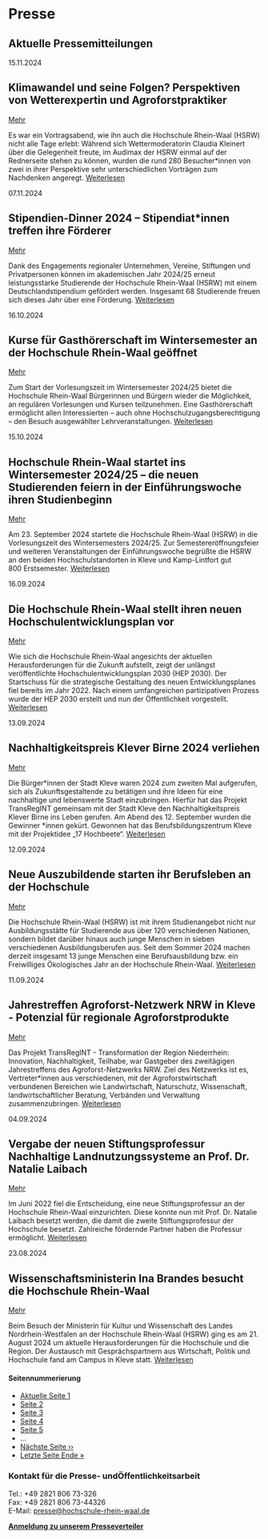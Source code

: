 








Presse
======


Aktuelle Pressemitteilungen
---------------------------










15\.11\.2024


Klimawandel und seine Folgen? Perspektiven von Wetterexpertin und Agroforstpraktiker
------------------------------------------------------------------------------------



 [Mehr](/de/news/klimawandel-und-seine-folgen-perspektiven-von-wetterexpertin-und-agroforstpraktiker)





Es war ein Vortragsabend, wie ihn auch die Hochschule Rhein\-Waal (HSRW) nicht alle Tage erlebt: Während sich Wettermoderatorin Claudia Kleinert über die Gelegenheit freute, im Audimax der HSRW einmal auf der Rednerseite stehen zu können, wurden die rund 280 Besucher\*innen von zwei in ihrer Perspektive sehr unterschiedlichen Vorträgen zum Nachdenken angeregt. [Weiterlesen](/de/news/klimawandel-und-seine-folgen-perspektiven-von-wetterexpertin-und-agroforstpraktiker "Klimawandel und seine Folgen? Perspektiven von Wetterexpertin und Agroforstpraktiker")






07\.11\.2024


Stipendien\-Dinner 2024 – Stipendiat\*innen treffen ihre Förderer
-----------------------------------------------------------------



 [Mehr](/de/news/stipendien-dinner-2024-stipendiatinnen-treffen-ihre-foerderer)





Dank des Engagements regionaler Unternehmen, Vereine, Stiftungen und Privatpersonen können im akademischen Jahr 2024/25 erneut leistungsstarke Studierende der Hochschule Rhein\-Waal (HSRW) mit einem Deutschlandstipendium gefördert werden. Insgesamt 68 Studierende freuen sich dieses Jahr über eine Förderung. [Weiterlesen](/de/news/stipendien-dinner-2024-stipendiatinnen-treffen-ihre-foerderer "Stipendien-Dinner 2024 – Stipendiat*innen treffen ihre Förderer")






16\.10\.2024


Kurse für Gasthörerschaft im Wintersemester an der Hochschule Rhein\-Waal geöffnet
----------------------------------------------------------------------------------



 [Mehr](/de/news/kurse-fuer-gasthoererschaft-im-wintersemester-der-hochschule-rhein-waal-geoeffnet)





Zum Start der Vorlesungszeit im Wintersemester 2024/25 bietet die Hochschule Rhein\-Waal Bürgerinnen und Bürgern wieder die Möglichkeit, an regulären Vorlesungen und Kursen teilzunehmen. Eine Gasthörerschaft ermöglicht allen Interessierten – auch ohne Hochschulzugangsberechtigung – den Besuch ausgewählter Lehrveranstaltungen. [Weiterlesen](/de/news/kurse-fuer-gasthoererschaft-im-wintersemester-der-hochschule-rhein-waal-geoeffnet "Kurse für Gasthörerschaft im Wintersemester an der Hochschule Rhein-Waal geöffnet")






15\.10\.2024


Hochschule Rhein\-Waal startet ins Wintersemester 2024/25 – die neuen Studierenden feiern in der Einführungswoche ihren Studienbeginn
-------------------------------------------------------------------------------------------------------------------------------------



 [Mehr](/de/news/hochschule-rhein-waal-startet-ins-wintersemester-202425-die-neuen-studierenden-feiern-der)





Am 23\. September 2024 startete die Hochschule Rhein\-Waal (HSRW) in die Vorlesungszeit des Wintersemesters 2024/25\. Zur Semestereröffnungsfeier und weiteren Veranstaltungen der Einführungswoche begrüßte die HSRW an den beiden Hochschulstandorten in Kleve und Kamp\-Lintfort gut 800 Erstsemester. [Weiterlesen](/de/news/hochschule-rhein-waal-startet-ins-wintersemester-202425-die-neuen-studierenden-feiern-der "Hochschule Rhein-Waal startet ins Wintersemester 2024/25 – die neuen Studierenden feiern in der Einführungswoche ihren Studienbeginn ")






16\.09\.2024


Die Hochschule Rhein\-Waal stellt ihren neuen Hochschulentwicklungsplan vor
---------------------------------------------------------------------------



 [Mehr](/de/news/die-hochschule-rhein-waal-stellt-ihren-neuen-hochschulentwicklungsplan-vor)





Wie sich die Hochschule Rhein\-Waal angesichts der aktuellen Herausforderungen für die Zukunft aufstellt, zeigt der unlängst veröffentlichte Hochschulentwicklungsplan 2030 (HEP 2030\). Der Startschuss für die strategische Gestaltung des neuen Entwicklungsplanes fiel bereits im Jahr 2022\. Nach einem umfangreichen partizipativen Prozess wurde der HEP 2030 erstellt und nun der Öffentlichkeit vorgestellt. [Weiterlesen](/de/news/die-hochschule-rhein-waal-stellt-ihren-neuen-hochschulentwicklungsplan-vor "Die Hochschule Rhein-Waal stellt ihren neuen Hochschulentwicklungsplan vor ")






13\.09\.2024


Nachhaltigkeitspreis Klever Birne 2024 verliehen
------------------------------------------------



 [Mehr](/de/news/nachhaltigkeitspreis-klever-birne-2024-verliehen)





Die Bürger\*innen der Stadt Kleve waren 2024 zum zweiten Mal aufgerufen, sich als Zukunftsgestaltende zu betätigen und ihre Ideen für eine nachhaltige und lebenswerte Stadt einzubringen. Hierfür hat das Projekt TransRegINT gemeinsam mit der Stadt Kleve den Nachhaltigkeitspreis Klever Birne ins Leben gerufen. Am Abend des 12\. September wurden die Gewinner \*innen gekürt. Gewonnen hat das Berufsbildungszentrum Kleve mit der Projektidee „17 Hochbeete“. [Weiterlesen](/de/news/nachhaltigkeitspreis-klever-birne-2024-verliehen "Nachhaltigkeitspreis Klever Birne 2024 verliehen")






12\.09\.2024


Neue Auszubildende starten ihr Berufsleben an der Hochschule
------------------------------------------------------------



 [Mehr](/de/news/neue-auszubildende-starten-ihr-berufsleben-der-hochschule-1)





Die Hochschule Rhein\-Waal (HSRW) ist mit ihrem Studienangebot nicht nur Ausbildungsstätte für Studierende aus über 120 verschiedenen Nationen, sondern bildet darüber hinaus auch junge Menschen in sieben verschiedenen Ausbildungsberufen aus. Seit dem Sommer 2024 machen derzeit insgesamt 13 junge Menschen eine Berufsausbildung bzw. ein Freiwilliges Ökologisches Jahr an der Hochschule Rhein\-Waal. [Weiterlesen](/de/news/neue-auszubildende-starten-ihr-berufsleben-der-hochschule-1 "Neue Auszubildende starten ihr Berufsleben an der Hochschule")






11\.09\.2024


Jahrestreffen Agroforst\-Netzwerk NRW in Kleve \- Potenzial für regionale Agroforstprodukte
-------------------------------------------------------------------------------------------



 [Mehr](/de/news/jahrestreffen-agroforst-netzwerk-nrw-kleve-potenzial-fuer-regionale-agroforstprodukte)





Das Projekt TransRegINT \- Transformation der Region Niederrhein: Innovation, Nachhaltigkeit, Teilhabe, war Gastgeber des zweitägigen Jahrestreffens des Agroforst\-Netzwerks NRW. Ziel des Netzwerks ist es, Vertreter\*innen aus verschiedenen, mit der Agroforstwirtschaft verbundenen Bereichen wie Landwirtschaft, Naturschutz, Wissenschaft, landwirtschaftlicher Beratung, Verbänden und Verwaltung zusammenzubringen. [Weiterlesen](/de/news/jahrestreffen-agroforst-netzwerk-nrw-kleve-potenzial-fuer-regionale-agroforstprodukte "Jahrestreffen Agroforst-Netzwerk NRW in Kleve - Potenzial für regionale Agroforstprodukte")






04\.09\.2024


Vergabe der neuen Stiftungsprofessur Nachhaltige Landnutzungssysteme an Prof. Dr. Natalie Laibach
-------------------------------------------------------------------------------------------------



 [Mehr](/de/news/vergabe-der-neuen-stiftungsprofessur-nachhaltige-landnutzungssysteme-prof-dr-natalie-laibach)





Im Juni 2022 fiel die Entscheidung, eine neue Stiftungsprofessur an der Hochschule Rhein\-Waal einzurichten. Diese konnte nun mit Prof. Dr. Natalie Laibach besetzt werden, die damit die zweite Stiftungsprofessur der Hochschule besetzt. Zahlreiche fördernde Partner haben die Professur ermöglicht. [Weiterlesen](/de/news/vergabe-der-neuen-stiftungsprofessur-nachhaltige-landnutzungssysteme-prof-dr-natalie-laibach "Vergabe der neuen Stiftungsprofessur Nachhaltige Landnutzungssysteme an Prof. Dr. Natalie Laibach ")






23\.08\.2024


Wissenschaftsministerin Ina Brandes besucht die Hochschule Rhein\-Waal
----------------------------------------------------------------------



 [Mehr](/de/news/wissenschaftsministerin-ina-brandes-besucht-die-hochschule-rhein-waal)





Beim Besuch der Ministerin für Kultur und Wissenschaft des Landes Nordrhein\-Westfalen an der Hochschule Rhein\-Waal (HSRW) ging es am 21\. August 2024 um aktuelle Herausforderungen für die Hochschule und die Region. Der Austausch mit Gesprächspartnern aus Wirtschaft, Politik und Hochschule fand am Campus in Kleve statt. [Weiterlesen](/de/news/wissenschaftsministerin-ina-brandes-besucht-die-hochschule-rhein-waal "Wissenschaftsministerin Ina Brandes besucht die Hochschule Rhein-Waal")






#### Seitennummerierung


* [Aktuelle Seite
 1](?page=0 "Aktuelle Seite")
* [Seite
 2](?page=1 "Go to page 2")
* [Seite
 3](?page=2 "Go to page 3")
* [Seite
 4](?page=3 "Go to page 4")
* [Seite
 5](?page=4 "Go to page 5")
* …
* [Nächste Seite
››](?page=1 "Zur nächsten Seite")
* [Letzte Seite
Ende »](?page=103 "Zur letzten Seite")








### Kontakt für die Presse\- undÖffentlichkeitsarbeit


  
Tel.: \+49 2821 806 73\-326  
Fax: \+49 2821 806 73\-44326  
E\-Mail: [presse@hochschule\-rhein\-waal.de](mailto:presse@hochschule-rhein-waal.de?subject=Presse-%20und%20%C3%96ffentlichkeitsarbeit)


[**Anmeldung zu unserem Presseverteiler**](/de/webform/aufnahme-unseren-presseverteiler "Aufnahme in unseren Presseverteiler")











